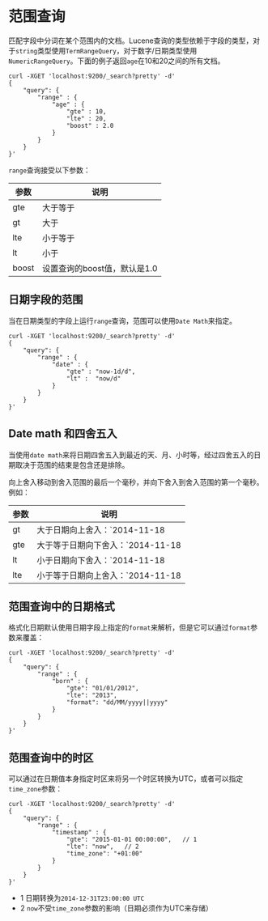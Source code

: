 # 范围查询

匹配字段中分词在某个范围内的文档。Lucene查询的类型依赖于字段的类型，对于`string`类型使用`TermRangeQuery`，对于数字/日期类型使用`NumericRangeQuery`。下面的例子返回`age`在10和20之间的所有文档。

```
curl -XGET 'localhost:9200/_search?pretty' -d'
{
    "query": {
        "range" : {
            "age" : {
                "gte" : 10,
                "lte" : 20,
                "boost" : 2.0
            }
        }
    }
}'
```

`range`查询接受以下参数：

|参数|说明|
|---|----|
|gte|大于等于|
|gt|大于|
|lte|小于等于|
|lt|小于|
|boost|设置查询的boost值，默认是1.0|

## 日期字段的范围

当在日期类型的字段上运行`range`查询，范围可以使用`Date Math`来指定。

```
curl -XGET 'localhost:9200/_search?pretty' -d'
{
    "query": {
        "range" : {
            "date" : {
                "gte" : "now-1d/d",
                "lt" :  "now/d"
            }
        }
    }
}'
```

## Date math 和四舍五入

当使用`date math`来将日期四舍五入到最近的天、月、小时等，经过四舍五入的日期取决于范围的结束是包含还是排除。

向上舍入移动到舍入范围的最后一个毫秒，并向下舍入到舍入范围的第一个毫秒。例如：

|参数|说明|
|---|----|
|gt|大于日期向上舍入：`2014-11-18||/M`变成`2014-11-30T23:59:59.999`，即不包括整个月|
|gte|大于等于日期向下舍入：`2014-11-18||/M`变成`2014-11-01`，包括整个月|
|lt|小于日期向下舍入：`2014-11-18||/M`变成`2014-11-01`，不包括整个月|
|lte|小于等于日期向上舍入：`2014-11-18|//M`变成`2014-11-30T23:59:59.999`，包括整个月|

## 范围查询中的日期格式

格式化日期默认使用日期字段上指定的`format`来解析，但是它可以通过`format`参数来覆盖：

```
curl -XGET 'localhost:9200/_search?pretty' -d'
{
    "query": {
        "range" : {
            "born" : {
                "gte": "01/01/2012",
                "lte": "2013",
                "format": "dd/MM/yyyy||yyyy"
            }
        }
    }
}'
```

## 范围查询中的时区

可以通过在日期值本身指定时区来将另一个时区转换为UTC，或者可以指定`time_zone`参数：

```
curl -XGET 'localhost:9200/_search?pretty' -d'
{
    "query": {
        "range" : {
            "timestamp" : {
                "gte": "2015-01-01 00:00:00", 	// 1
                "lte": "now", 	// 2
                "time_zone": "+01:00"
            }
        }
    }
}'
```

- 1 日期转换为`2014-12-31T23:00:00 UTC`
- 2 `now`不受`time_zone`参数的影响（日期必须作为UTC来存储）


